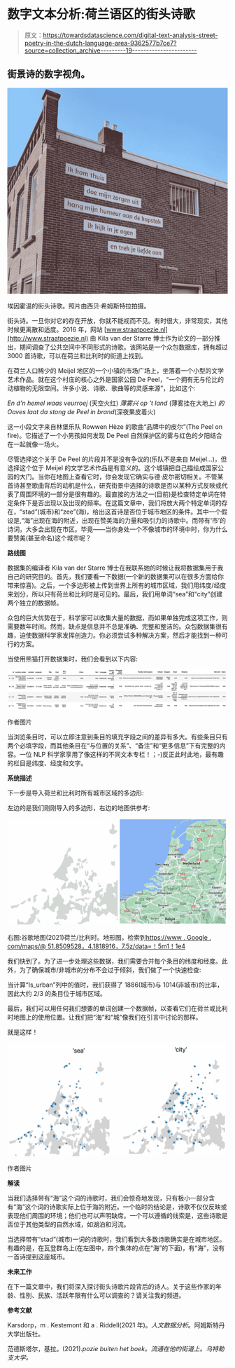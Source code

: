 # 数字文本分析:荷兰语区的街头诗歌

> 原文：<https://towardsdatascience.com/digital-text-analysis-street-poetry-in-the-dutch-language-area-9362577b7ce7?source=collection_archive---------19----------------------->

## 街景诗的数字视角。

![](img/03f6bb60e9f711d3ad6abe554aad2cd6.png)

埃因霍温的街头诗歌。照片由西贝·希姆斯特拉拍摄。

街头诗。一旦你对它的存在开放，你就不能视而不见。有时很大，非常现实，其他时候更离散和适度。2016 年，网站 [www.straatpoezie.nl](http://www.straatpoezie.nl) 由 Kila van der Starre 博士作为论文的一部分推出，期间调查了公共空间中不同形式的诗歌。该网站是一个众包数据库，拥有超过 3000 首诗歌，可以在荷兰和比利时的街道上找到。

在荷兰人口稀少的 Meijel 地区的一个小镇的市场广场上，坐落着一个小型的文学艺术作品。就在这个村庄的核心之外是国家公园 De Peel，“一个拥有无与伦比的动植物的无限空间。许多小说、诗歌、歌曲等的灵感来源”，比如这个:

*En d'n hemel waas veurroej* (天空火红) *薄雾兴 op 't land* (薄雾挂在大地上) *的 Oaves laat da stong de Peel in brand*(深夜果皮着火)

这一小段文字来自林堡乐队 Rowwen Hèze 的歌曲“品牌中的皮尔”(The Peel on fire)。它描述了一个小男孩如何发现 De Peel 自然保护区的雾与红色的夕阳结合在一起就像一场火。

尽管选择这个关于 De Peel 的片段并不是没有争议的(乐队不是来自 Meijel…)，但选择这个位于 Meijel 的文学艺术作品是有意义的。这个城镇把自己描绘成国家公园的大门。当你在地图上查看它时，你会发现它确实与德·皮尔密切相关。不管某首诗甚至歌曲背后的动机是什么，研究街景中选择的诗歌是否以某种方式反映或代表了周围环境的一部分是很有趣的。最直接的方法之一(目前)是检查特定单词在特定条件下是否出现以及出现的频率。在这篇文章中，我们将放大两个特定单词的存在，“stad”(城市)和“zee”(海)，给出这首诗是否位于城市地区的条件。其中一个假设是,“海”出现在海的附近，出现在赞美海的力量和吸引力的诗歌中。而带有‘市’的诗词，大多会出现在市区。毕竟——当你身处一个不像城市的环境中时，你为什么要赞美(甚至命名)这个城市呢？

**路线图**

数据集的编译者 Kila van der Starre 博士在我联系她的时候让我将数据集用于我自己的研究目的。首先，我们要看一下数据(一个新的数据集可以在很多方面给你带来惊喜)。之后，一个多边形被上传到世界上所有的城市区域，我们用纬度/经度来划分，所以只有荷兰和比利时是可见的。最后，我们用单词“sea”和“city”创建两个独立的数据帧。

众包的巨大优势在于，科学家可以收集大量的数据，而如果单独完成这项工作，则需要数年时间。然而，缺点是信息并不总是准确、完整和整洁的。众包数据集很有趣，迫使数据科学家发挥创造力。你必须尝试多种解决方案，然后才能找到一种可行的方案。

当使用熊猫打开数据集时，我们会看到以下内容:

![](img/c3df2801fd11c0bef58a75979cae1e4e.png)

作者图片

当浏览条目时，可以立即注意到条目的填充字段之间的差异有多大。有些条目只有两个必填字段，而其他条目在“与位置的关系”、“备注”和“更多信息”下有完整的内容。一位 NLP 科学家享用了像这样的不同文本专栏！；-)反正此时此地，最有趣的栏目是纬度、经度和文字。

**系统描述**

下一步是导入荷兰和比利时所有城市区域的多边形:

左边的是我们刚刚导入的多边形，右边的地图供参考:

![](img/fa7acc0e4aaed6f5202443037e04f1d8.png)

右图:谷歌地图(2021)荷兰/比利时。地形图，检索到[https://www . Google . com/maps/@ 51.8509528，4.1818916，7.5z/data=！5m1！1e4](https://www.google.com/maps/@51.8509528,4.1818916,7.5z/data=!5m1!1e4)

我们快到了。为了进一步处理这些数据，我们需要合并每个条目的纬度和经度。此外，为了确保城市/非城市的分布不会过于倾斜，我们做了一个快速检查:

当计算“Is_urban”列中的值时，我们获得了 1886(城市)与 1014(非城市)的比率，因此大约 2/3 的条目位于城市区域。

最后，我们可以用任何我们想要的单词创建一个数据帧，以查看它们在荷兰或比利时地图上的使用位置。让我们把“海”和“城”像我们在引言中讨论的那样。

就是这样！

![](img/971715ae45bc19286edac2d179c868dd.png)

作者图片

**解读**

当我们选择带有“海”这个词的诗歌时，我们会惊奇地发现，只有极小一部分含有“海”这个词的诗歌实际上位于海的附近。一个临时的结论是，诗歌不仅仅反映或表现他们周围的环境；他们也可以声明缺席。一个可以遵循的线索是，这些诗歌是否位于其他类型的自然水域，如湖泊和河流。

当选择带有“stad”(城市)一词的诗歌时，我们看到大多数诗歌确实是在城市地区。有趣的是，在瓦登群岛上(在左图中，四个集体的点在“海”的下面)，有“海”，没有一首诗提到这座城市。

**未来工作**

在下一篇文章中，我们将深入探讨街头诗歌片段背后的诗人。关于这些作家的年龄、性别、民族、活跃年限有什么可以调查的？请关注我的频道。

**参考文献**

Karsdorp，m . Kestemont 和 a . Riddell(2021 年)。*人文数据分析*。阿姆斯特丹大学出版社。

范德斯塔尔，基拉。(2021).*pozie buiten het boek。流通在他的街道上。乌特勒支大学。*